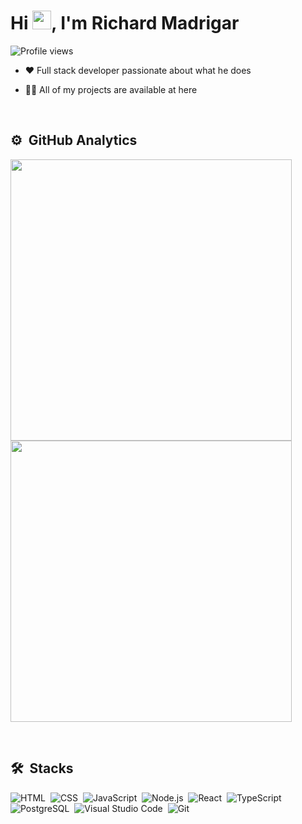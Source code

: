 
  <h1 >Hi <img src="https://raw.githubusercontent.com/kaueMarques/kaueMarques/master/hi.gif" width="30px">, I'm Richard Madrigar</h1>
  <p align="left"> <img src="https://komarev.com/ghpvc/?username=richardMadrigar&color=blueviolet" alt="Profile views" /> </p>


- ❤️ Full stack developer passionate about what he does

- 👨‍💻 All of my projects are available at here

<br>


## ⚙️ &nbsp;GitHub Analytics

<p align="left">
 <img width="450em" src="https://github-readme-stats.vercel.app/api?username=richardMadrigar&show_icons=true&theme=radical&include_all_commits=true&count_private=true"/>
 <img width="450em" src="https://github-readme-stats.vercel.app/api/top-langs/?username=richardMadrigar&layout=compact&langs_count=7&theme=radical"/>
</p>


<br>

## 🛠 &nbsp;Stacks

![HTML](https://img.shields.io/badge/-HTML-blueviolet?style=flat&logo=HTML5)&nbsp;
![CSS](https://img.shields.io/badge/-CSS-blueviolet?style=flat&logo=CSS3&logoColor=1572B6)&nbsp;
![JavaScript](https://img.shields.io/badge/-JavaScript-blueviolet?style=flat&logo=javascript)&nbsp;
![Node.js](https://img.shields.io/badge/-Node.js-blueviolet?style=flat&logo=node.js)&nbsp;
![React](https://img.shields.io/badge/-React-blueviolet?style=flat&logo=react)&nbsp;
![TypeScript](https://img.shields.io/badge/-TypeScript-blueviolet?style=flat&logo=typescript)&nbsp;
![PostgreSQL](https://img.shields.io/badge/-PostgreSQL-blueviolet?style=flat&logo=postgresql)&nbsp;
![Visual Studio Code](https://img.shields.io/badge/-Visual%20Studio%20Code-blueviolet?style=flat&logo=visual-studio-code&logoColor=007ACC)&nbsp;
![Git](https://img.shields.io/badge/-Git-blueviolet?style=flat&logo=git)&nbsp;
